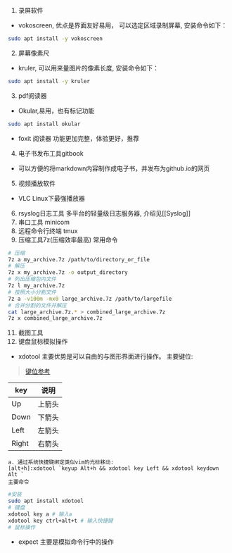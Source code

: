1. 录屏软件
- vokoscreen, 优点是界面友好易用， 可以选定区域录制屏幕, 安装命令如下：
```bash
sudo apt install -y vokoscreen
```
2. 屏幕像素尺
- kruler, 可以用来量图片的像素长度, 安装命令如下：
```bash
sudo apt install -y kruler
```
3. pdf阅读器
- Okular,易用，也有标记功能
```bash
sudo apt install okular
```
- foxit 阅读器
功能更加完整，体验更好，推荐
4. 电子书发布工具gitbook
- 可以方便的将markdown内容制作成电子书，并发布为github.io的网页
5. 视频播放软件
- VLC
Linux下最强播放器
6. rsyslog日志工具
多平台的轻量级日志服务器, 介绍见[[Syslog]]
7. 串口工具
minicom
8. 远程命令行终端
tmux
9. 压缩工具7z(压缩效率最高)
常用命令
```bash
# 压缩
7z a my_archive.7z /path/to/directory_or_file
# 解压
7z x my_archive.7z -o output_directory
# 列出压缩包内文件
7z l my_archive.7z
# 按照大小分割文件
7z a -v100m -mx0 large_archive.7z /path/to/largefile
# 合并分割的文件并解压
cat large_archive.7z.* > combined_large_archive.7z
7z x combined_large_archive.7z
```

11. 截图工具
12. 键盘鼠标模拟操作
- xdotool
	主要优势是可以自由的与图形界面进行操作。
	主要键位:
> [键位参考](https://gitlab.com/nokun/gestures/-/wikis/xdotool-list-of-key-codes)

| key   | 说明  |
| ----- | --- |
| Up    | 上箭头 |
| Down  | 下箭头 |
| Left  | 左箭头 |
| Right | 右箭头 |
	a. 通过系统快捷键绑定类似vim的光标移动:
	[alt+h]:xdotool `keyup Alt+h && xdotool key Left && xdotool keydown Alt	`
	主要命令
```bash
#安装
sudo apt install xdotool
# 键盘
xdotool key a # 输入a
xdotool key ctrl+alt+t # 输入快捷键
# 鼠标操作
```
- expect
	主要是模拟命令行中的操作